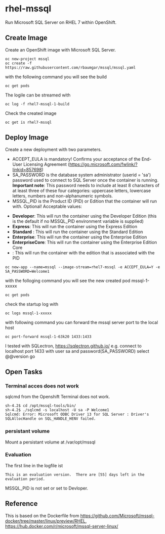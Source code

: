 
# rhel-mssql
Run Microsoft SQL Server on RHEL 7 within OpenShift.

## Create Image
Create an OpenShift image with Microsoft SQL Server.

    oc new-project mssql
    oc create -f https://raw.githubusercontent.com/rbaumgar/mssql/mssql.yaml

with the following command you will see the build

    oc get pods

The logile can be streamed with

    oc log -f rhel7-mssql-1-build

Check the created image

    oc get is rhel7-mssql

## Deploy Image
Create a new deployment with two parameters. 
* ACCEPT_EULA is mandatory! Confirms your acceptance of the End-User Licensing Agreement (https://go.microsoft.com/fwlink/?linkid=857698)
* SA_PASSWORD is the database system administrator (userid = 'sa') password used to connect to SQL Server once the container is running. **Important note**: This password needs to include at least 8 characters of at least three of these four categories: uppercase letters, lowercase letters, numbers and non-alphanumeric symbols.
* MSSQL_PID is the Product ID (PID) or Edition that the container will run with. Optional! Acceptable values:
-    **Developer**: This will run the container using the Developer Edition (this is the default if no MSSQL_PID environment variable is supplied)
-    **Express**: This will run the container using the Express Edition
-    **Standard** : This will run the container using the Standard Edition
-    **Enterprise**: This will run the container using the Enterprise Edition
-    **EnterpriseCore**: This will run the container using the Enterprise Edition Core
-    <valid product id>: This will run the container with the edition that is associated with the PID


    oc new-app --name=mssql --image-stream=rhel7-mssql -e ACCEPT_EULA=Y -e SA_PASSWORD=Welcome1
    
with the folloging command you will see the new created pod mssql-1-xxxxx

    oc get pods
    
check the startup log with

    oc logs mssql-1-xxxxx
 
 with following command you can forward the mssql server port to the local host
 
    oc port-forward mssql-1-63k20 1433:1433
    
I tested with SQLectron, https://sqlectron.github.io/
e.g. connect to localhost port 1433 with user sa and password(SA_PASSWORD)
select @@version
go

## Open Tasks
### Terminal acces does not work
sqlcmd from the Openshift Terminal does not work.
    
    sh-4.2$ cd /opt/mssql-tools/bin/
    sh-4.2$ ./sqlcmd -s localhost -U sa -P Welcome1                                                                                                                                                         
    Sqlcmd: Error: Microsoft ODBC Driver 13 for SQL Server : Driver's SQLAllocHandle on SQL_HANDLE_HENV failed.      
    
### persistant volume   
Mount a persistant volume at /var/opt/mssql

### Evaluation
The first line in the logfile ist
    
    This is an evaluation version.  There are [55] days left in the evaluation period.
 
MSSQL_PID is not set or set to Devloper.


## Reference
This is based on the Dockerfile from https://github.com/Microsoft/mssql-docker/tree/master/linux/preview/RHEL, https://hub.docker.com/r/microsoft/mssql-server-linux/
